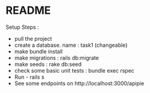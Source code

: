 # README

Setup Steps : 

- pull the project
- create a database. name : task1 (changeable)
- make bundle install
- make migrations : rails db:migrate
- make seeds : rake db:seed
- check some basic unit tests : bundle exec rspec
- Run - rails s
- See some endpoints on http://localhost:3000/apipie